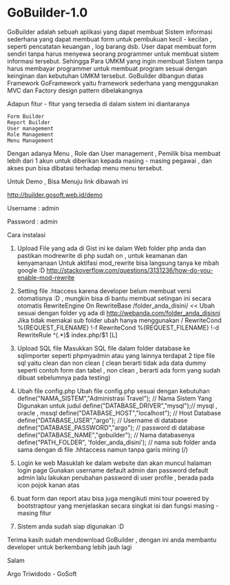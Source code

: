 # GoBuilder-1.0
GoBuilder adalah sebuah aplikasi yang dapat membuat Sistem informasi sederhana yang dapat membuat form untuk pembukuan kecil - kecilan , seperti pencatatan keuangan , log barang dsb. User dapat membuat form sendiri tanpa harus menyewa seorang programmer untuk membuat sistem informasi tersebut. Sehingga Para UMKM yang ingin membuat Sistem tanpa harus membayar programmer untuk membuat program sesuai dengan keinginan dan kebutuhan UMKM tersebut.
GoBuilder dibangun diatas Framework GoFramework yaitu framework sederhana yang menggunakan MVC dan Factory design pattern dibelakangnya

Adapun fitur - fitur yang tersedia di dalam sistem ini diantaranya

    Form Builder
    Report Builder
    User management
    Role Management
    Menu Management

Dengan adanya Menu , Role dan User management , Pemilik bisa membuat lebih dari 1 akun untuk diberikan kepada masing - masing pegawai , dan akses pun bisa dibatasi terhadap menu menu tersebut.

Untuk Demo , Bisa Menuju link dibawah ini

http://builder.gosoft.web.id/demo

Username : admin

Password : admin

Cara instalasi

1. Upload File yang ada di Gist ini ke dalam Web folder php anda dan pastikan modrewrite di php sudah on , untuk keamanan dan kenyamanaan
Untuk aktifasi mod_rewrite bisa langsung tanya ke mbah google :D
http://stackoverflow.com/questions/3131236/how-do-you-enable-mod-rewrite

2. Setting file .htaccess karena developer belum membuat versi otomatisnya :D , mungkin bisa di bantu membuat setingan ini secara otomatis 
RewriteEngine On
RewriteBase /folder_anda_disini/ << Ubah sesuai dengan folder yg ada di http://webanda.com/folder_anda_disisni
Jika tidak memakai sub folder ubah hanya menggunakan /
RewriteCond %{REQUEST_FILENAME} !-f
RewriteCond %{REQUEST_FILENAME} !-d
RewriteRule ^(.*)$ index.php/$1 [L]

3. Upload SQL file
Masukkan SQL file dalam folder database ke sqlimporter seperti phpmyadmin atau yang lainnya
terdapat 2 tipe file sql yaitu clean dan non clean ( clean berarti tidak ada data dummy seperti contoh form dan tabel , non clean , berarti ada form yang sudah dibuat sebelumnya pada testing)

4. Ubah file config.php
Ubah file config.php sesuai dengan kebutuhan
define("NAMA_SISTEM","Administrasi Travel"); // Nama Sistem Yang Digunakan untuk judul
define("DATABASE_DRIVER","mysql");// mysql , oracle , mssql
define("DATABASE_HOST","localhost"); // Host Database
define("DATABASE_USER","argo"); // Username di database
define("DATABASE_PASSWORD","argo"); // password di database
define("DATABASE_NAME","gobuilder"); // Nama databasenya
define("PATH_FOLDER", 'folder_anda_disini'); // nama sub folder anda sama dengan di file .hhtaccess namun tanpa garis miring (/)

5. Login ke web
Masuklah ke dalam website dan akan muncul halaman login page
Gunakan username default admin dan password default admin lalu lakukan perubahan password di user profile , berada pada icon pojok kanan atas 

6. buat form dan report atau bisa juga mengikuti mini tour powered by bootstraptour yang menjelaskan secara singkat isi dan fungsi masing - masing fitur
7. Sistem anda sudah siap digunakan :D

Terima kasih sudah mendownload GoBuilder , dengan ini anda membantu developer untuk berkembang lebih jauh lagi 

Salam


Argo Triwidodo - GoSoft
